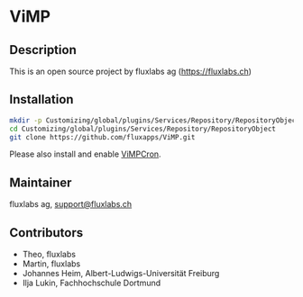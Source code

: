 ViMP
============
## Description
This is an open source project by fluxlabs ag (https://fluxlabs.ch)

## Installation
```bash
mkdir -p Customizing/global/plugins/Services/Repository/RepositoryObject
cd Customizing/global/plugins/Services/Repository/RepositoryObject
git clone https://github.com/fluxapps/ViMP.git
```

Please also install and enable [ViMPCron](https://github.com/fluxapps/ViMPCron).

## Maintainer
fluxlabs ag, support@fluxlabs.ch

## Contributors
* Theo, fluxlabs
* Martin, fluxlabs
* Johannes Heim, Albert-Ludwigs-Universität Freiburg
* Ilja Lukin, Fachhochschule Dortmund
